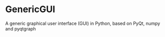 # GenericGUI
A generic graphical user interface (GUI) in Python, based on PyQt, numpy and pyqtgraph

